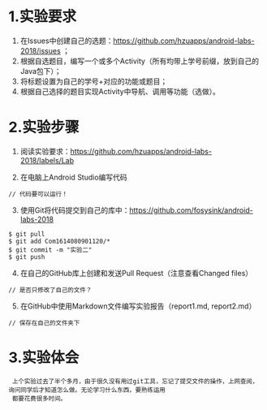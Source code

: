 # 1.实验要求
 
 
 1. 在Issues中创建自己的选题：https://github.com/hzuapps/android-labs-2018/issues ；
 2. 根据自选题目，编写一个或多个Activity（所有均带上学号前缀，放到自己的Java包下）；
 3. 将标题设置为自己的学号+对应的功能或题目；
 4. 根据自己选择的题目实现Activity中导航、调用等功能（选做）。
 
 
 # 2.实验步骤
 
 1. 阅读实验要求：https://github.com/hzuapps/android-labs-2018/labels/Lab   
 
 2. 在电脑上Android Studio编写代码  
 
 ```   
 // 代码要可以运行！
 ```   
 
 3. 使用Git将代码提交到自己的库中：https://github.com/fosysink/android-labs-2018
 ```  
 $ git pull
 $ git add Com1614080901120/*
 $ git commit -m "实验二"
 $ git push
 ```  
 
 4. 在自己的GitHub库上创建和发送Pull Request（注意查看Changed files）  
 ```  
 // 是否只修改了自己的文件？
 ```  
 
 5. 在GitHub中使用Markdown文件编写实验报告（report1.md, report2.md）  
 ```  
 // 保存在自己的文件夹下
 ```  
   
 # 3.实验体会
     上个实验过去了半个多月，由于很久没有用过git工具，忘记了提交文件的操作，上网查阅，询问同学后才知道怎么做。无论学习什么东西，要熟练运用
     都要花费很多时间。

